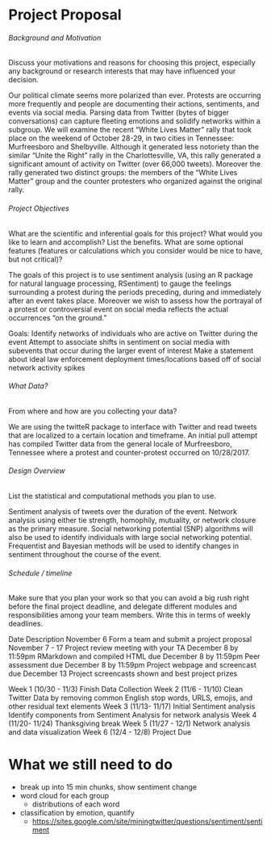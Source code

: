 # Project Proposal
###### Background and Motivation
Discuss your motivations and reasons for choosing this project, especially any background or research interests that may have influenced your decision.

Our political climate seems more polarized than ever. Protests are occurring more frequently and people are documenting their actions, sentiments, and events via social media. Parsing data from Twitter (bytes of bigger conversations) can capture fleeting emotions and solidify networks within a subgroup.  We will examine the recent “White Lives Matter” rally that took place on the weekend of October 28-29, in two cities in Tennessee: Murfreesboro and Shelbyville.  Although it generated less notoriety than the similar “Unite the Right” rally in the Charlottesville, VA, this rally generated a significant amount of activity on Twitter (over 66,000 tweets).  Moreover the rally generated two distinct groups: the members of the “White Lives Matter” group and the counter protesters who organized against the original rally.


###### Project Objectives
What are the scientific and inferential goals for this project? What would you like to learn and accomplish? List the benefits. What are some optional features (features or calculations which you consider would be nice to have, but not critical)?

The goals of this project is to use sentiment analysis (using an R package for natural language processing, RSentiment) to gauge the feelings surrounding a protest during the periods preceding, during and immediately after an event takes place.  Moreover we wish to assess how the  portrayal of a protest or controversial event on social media reflects the actual occurrences “on the ground.”

Goals: 
Identify networks of individuals who are active on Twitter during the event
Attempt to associate shifts in sentiment on social media with subevents that occur during the larger event of interest
Make a statement about ideal law enforcement deployment times/locations based off of social network activity spikes
 
###### What Data?
From where and how are you collecting your data?

We are using the twitteR package to interface with Twitter and read tweets that are localized to a certain location and timeframe. An initial pull attempt has compiled Twitter data from the general locale of Murfreesboro, Tennessee where a protest and counter-protest occurred on 10/28/2017. 

###### Design Overview
List the statistical and computational methods you plan to use.

Sentiment analysis of tweets over the duration of the event. Network analysis using either tie strength, homophily, mutuality, or network closure as the primary measure. Social networking potential (SNP) algorithms will also be used to identify individuals with large social networking potential. Frequentist and Bayesian methods will be used to identify changes in sentiment throughout the course of the event.

###### Schedule / timeline
Make sure that you plan your work so that you can avoid a big rush right before the final project deadline, and delegate different modules and responsibilities among your team members. Write this in terms of weekly deadlines.

Date	Description
November 6	Form a team and submit a project proposal
November 7 - 17	Project review meeting with your TA
December 8 by 11:59pm	RMarkdown and compiled HTML due
December 8 by 11:59pm	Peer assessment due
December 8 by 11:59pm	Project webpage and screencast due
December 13	Project screencasts shown and best project prizes


Week 1 (10/30 - 11/3)
Finish Data Collection
Week 2 (11/6 - 11/10)
Clean Twitter Data by removing common English stop words, URLS, emojis, and other residual text elements 
Week 3 (11/13- 11/17)
Initial Sentiment analysis
Identify components from Sentiment Analysis for network analysis 
Week 4 (11/20- 11/24)
Thanksgiving break
Week 5 (11/27 - 12/1)
Network analysis and data visualization
Week 6 (12/4 - 12/8)
Project Due

# What we still need to do
* break up into 15 min chunks, show sentiment change 
* word cloud for each group
  * distributions of each word
* classification by emotion, quantify
   * https://sites.google.com/site/miningtwitter/questions/sentiment/sentiment


